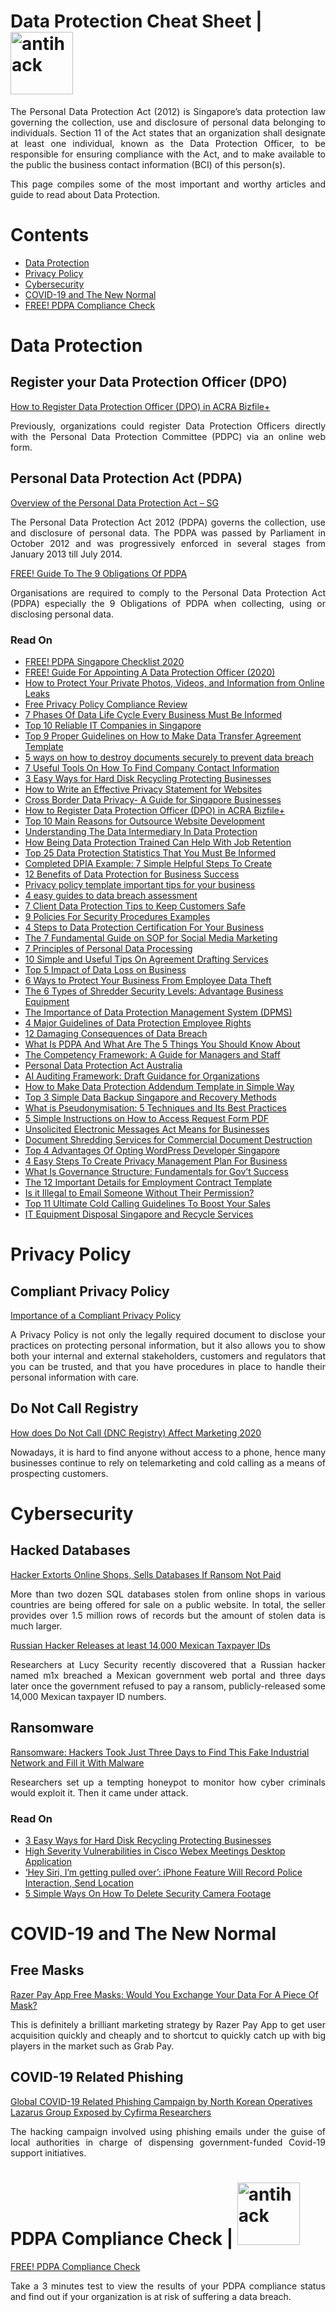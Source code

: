 # Data Protection Cheat Sheet | <img width="100" src="https://zetc0de.github.io/images/bugbounty/antihack/logo.png" alt="antihack">


<p align="justify">The Personal Data Protection Act (2012) is Singapore’s data protection law governing the collection, use and disclosure of personal data belonging to individuals.  Section 11 of the Act states that an organization shall designate at least one individual, known as the Data Protection Officer, to be responsible for ensuring compliance with the Act, and to make available to the public the business contact information (BCI) of this person(s).</p>

<p align="justify">This page compiles some of the most important and worthy articles and guide to read about Data Protection.</p>

# Contents
* [Data Protection](/README.md#data-protection)
* [Privacy Policy](/README.md#privacy-policy)
* [Cybersecurity](/README.md#cybersecurity)
* [COVID-19 and The New Normal](/README.md#covid-19-and-the-new-normal)
* [FREE! PDPA Compliance Check](/README.md#pdpa-compliance-check--)




# Data Protection

## Register your Data Protection Officer (DPO)
[How to Register Data Protection Officer (DPO) in ACRA Bizfile+](https://www.privacy.com.sg/resources/register-data-protection-officer-dpo/)<p align="justify">Previously, organizations could register Data Protection Officers directly with the Personal Data Protection Committee (PDPC) via an online web form.</p>

## Personal Data Protection Act (PDPA)
[Overview of the Personal Data Protection Act – SG](https://www.privacy.com.sg/resources/overview-of-the-personal-data-protection-act-singapore/)<p align="justify">The Personal Data Protection Act 2012 (PDPA) governs the collection, use and disclosure of personal data. The PDPA was passed by Parliament in October 2012 and was progressively enforced in several stages from January 2013 till July 2014.</p>

[FREE! Guide To The 9 Obligations Of PDPA](https://www.privacy.com.sg/resources/9-obligations-of-pdpa/)<p align="justify">Organisations are required to comply to the Personal Data Protection Act (PDPA) especially the 9 Obligations of PDPA when collecting, using or disclosing personal data.</p>

### Read On
* [FREE! PDPA Singapore Checklist 2020](https://www.privacy.com.sg/resources/pdpa-singapore-checklist/)
* [FREE! Guide For Appointing A Data Protection Officer (2020)](https://www.privacy.com.sg/resources/appointing-a-data-protection-officer/)
* [How to Protect Your Private Photos, Videos, and Information from Online Leaks](https://www.privacy.com.sg/cybersecurity/how-to-protect-your-private-photos-videos-and-information-from-online-leaks/)
* [Free Privacy Policy Compliance Review](https://www.privacy.com.sg/resources/free-privacy-policy-review/)
* [7 Phases Of Data Life Cycle Every Business Must Be Informed](https://www.privacy.com.sg/resources/7-phases-of-data-life-cycle-business/)
* [Top 10 Reliable IT Companies in Singapore](https://www.privacy.com.sg/resources/free-privacy-policy-review/)
* [Top 9 Proper Guidelines on How to Make Data Transfer Agreement Template](https://www.privacy.com.sg/resources/step-data-transfer-agreement-template/)
* [5 ways on how to destroy documents securely to prevent data breach](https://www.privacy.com.sg/resources/5-way-how-to-destroy-documents-proper/)
* [7 Useful Tools On How To Find Company Contact Information](https://www.privacy.com.sg/resources/how-to-find-company-contact-information/)
* [3 Easy Ways for Hard Disk Recycling Protecting Businesses](https://www.privacy.com.sg/resources/3-easy-steps-hard-disk-recycling/)
* [How to Write an Effective Privacy Statement for Websites](https://www.privacy.com.sg/resources/write-privacy-statement-for-website/)
* [Cross Border Data Privacy- A Guide for Singapore Businesses](https://www.privacy.com.sg/resources/cross-border-data-privacy-singapore/)
* [How to Register Data Protection Officer (DPO) in ACRA Bizfile+](https://www.privacy.com.sg/resources/register-data-protection-officer-dpo/)
* [Top 10 Main Reasons for Outsource Website Development](https://www.privacy.com.sg/resources/top-10-outsource-website-development/)
* [Understanding The Data Intermediary In Data Protection](https://www.privacy.com.sg/resources/understanding-the-data-intermediary/)
* [How Being Data Protection Trained Can Help With Job Retention](https://www.privacy.com.sg/resources/data-protection-trained-job-retention/)
* [Top 25 Data Protection Statistics That You Must Be Informed](https://www.privacy.com.sg/resources/25-vital-data-protection-statistics/)
* [Completed DPIA Example: 7 Simple Helpful Steps To Create](https://www.privacy.com.sg/resources/7-steps-to-completed-dpia-example/)
* [12 Benefits of Data Protection for Business Success](https://www.privacy.com.sg/resources/12-benefits-of-data-protection/)
* [Privacy policy template important tips for your business](https://www.privacy.com.sg/resources/privacy-policy-template-tips-business/)
* [4 easy guides to data breach assessment](https://www.privacy.com.sg/resources/4-easy-guides-data-breach-assessment/)
* [7 Client Data Protection Tips to Keep Customers Safe](https://www.privacy.com.sg/resources/7-client-data-protection-to-keep-safe/)
* [9 Policies For Security Procedures Examples](https://www.privacy.com.sg/resources/9-rules-security-procedures-examples/)
* [4 Steps to Data Protection Certification For Your Business](https://www.privacy.com.sg/resources/4-steps-data-protection-certification/)
* [The 7 Fundamental Guide on SOP for Social Media Marketing](https://www.privacy.com.sg/resources/sop-for-social-media-marketing/)
* [7 Principles of Personal Data Processing](https://www.privacy.com.sg/resources/principles-of-personal-data-processing/)
* [10 Simple and Useful Tips On Agreement Drafting Services](https://www.privacy.com.sg/resources/10-tip-on-agreement-drafting-services/)
* [Top 5 Impact of Data Loss on Business](https://www.privacy.com.sg/resources/top-5-impact-of-data-loss-on-business/)
* [6 Ways to Protect Your Business From Employee Data Theft](https://www.privacy.com.sg/resources/protect-business-employee-data-theft/)
* [The 6 Types of Shredder Security Levels: Advantage Business Equipment](https://www.privacy.com.sg/resources/6-shredder-security-levels-equipment/)
* [The Importance of Data Protection Management System (DPMS)](https://www.privacy.com.sg/resources/data-protection-management-system/)
* [4 Major Guidelines of Data Protection Employee Rights](https://www.privacy.com.sg/resources/4-tip-data-protection-employee-rights/)
* [12 Damaging Consequences of Data Breach](https://www.privacy.com.sg/resources/12-damage-consequences-of-data-breach/)
* [What Is PDPA And What Are The 5 Things You Should Know About](https://www.privacy.com.sg/resources/what-is-pdpa-and-what-you-should-know/)
* [The Competency Framework: A Guide for Managers and Staff](https://www.privacy.com.sg/resources/the-competency-framework-a-guide/)
* [Personal Data Protection Act Australia](https://www.privacy.com.sg/resources/personal-data-protection-act-australia/)
* [AI Auditing Framework: Draft Guidance for Organizations](https://www.privacy.com.sg/resources/ai-auditing-framework-guidance-to-org/)
* [How to Make Data Protection Addendum Template in Simple Way](https://www.privacy.com.sg/resources/data-protection-addendum-template/)
* [Top 3 Simple Data Backup Singapore and Recovery Methods](https://www.privacy.com.sg/resources/data-backup-singapore-recovery-method/)
* [What is Pseudonymisation: 5 Techniques and Its Best Practices](https://www.privacy.com.sg/resources/what-is-pseudonymisation/)
* [5 Simple Instructions on How to Access Request Form PDF](https://www.privacy.com.sg/resources/5-steps-to-access-request-form-pdf/)
* [Unsolicited Electronic Messages Act Means for Businesses](https://www.privacy.com.sg/resources/unsolicited-electronic-messages-act/)
* [Document Shredding Services for Commercial Document Destruction](https://www.privacy.com.sg/resources/document-shredding-services/)
* [Top 4 Advantages Of Opting WordPress Developer Singapore](https://www.privacy.com.sg/resources/top-4-wordpress-developer-singapore/)
* [4 Easy Steps To Create Privacy Management Plan For Business](https://www.privacy.com.sg/resources/privacy-management-plan-for-business/)
* [What Is Governance Structure: Fundamentals for Gov’t Success](https://www.privacy.com.sg/resources/what-is-governance-structure-success/)
* [The 12 Important Details for Employment Contract Template](https://www.privacy.com.sg/resources/12-employment-contract-template/)
* [Is it Illegal to Email Someone Without Their Permission?](https://www.privacy.com.sg/resources/email-someone-without-permission/)
* [Top 11 Ultimate Cold Calling Guidelines To Boost Your Sales](https://www.privacy.com.sg/resources/11-ultimate-cold-calling-guidelines/)
* [IT Equipment Disposal Singapore and Recycle Services](https://www.privacy.com.sg/resources/it-equipment-disposal-singapore/)







# Privacy Policy

## Compliant Privacy Policy
[Importance of a Compliant Privacy Policy](https://www.privacy.com.sg/resources/free-privacy-policy-review/)<p align="justify">A Privacy Policy is not only the legally required document to disclose your practices on protecting personal information, but it also allows you to show both your internal and external stakeholders, customers and regulators that you can be trusted, and that you have procedures in place to handle their personal information with care.</p>

## Do Not Call Registry
[How does Do Not Call (DNC Registry) Affect Marketing 2020](https://www.privacy.com.sg/resources/dnc-registry/)<p align="justify">Nowadays, it is hard to find anyone without access to a phone, hence many businesses continue to rely on telemarketing and cold calling as a means of prospecting customers.</p>

# Cybersecurity

## Hacked Databases
[Hacker Extorts Online Shops, Sells Databases If Ransom Not Paid](https://www.privacy.com.sg/cybersecurity/hacker-extorts-online-shops-sells-databases-if-ransom-not-paid/)<p align="justify">More than two dozen SQL databases stolen from online shops in various countries are being offered for sale on a public website. In total, the seller provides over 1.5 million rows of records but the amount of stolen data is much larger.</p>

[Russian Hacker Releases at least 14,000 Mexican Taxpayer IDs](https://www.privacy.com.sg/databreach/russian-hacker-releases-at-least-14000-mexican-taxpayer-ids/)<p align="justify">Researchers at Lucy Security recently discovered that a Russian hacker named m1x breached a Mexican government web portal and three days later once the government refused to pay a ransom, publicly-released some 14,000 Mexican taxpayer ID numbers.</p>


## Ransomware
[Ransomware: Hackers Took Just Three Days to Find This Fake Industrial Network and Fill it With Malware](https://www.privacy.com.sg/cybersecurity/ransomware-hackers-took-just-three-days-to-find-this-fake-industrial-network-and-fill-it-with-malware/)<p align="justify">Researchers set up a tempting honeypot to monitor how cyber criminals would exploit it. Then it came under attack.</p>

### Read On
* [3 Easy Ways for Hard Disk Recycling Protecting Businesses](https://www.privacy.com.sg/resources/3-easy-steps-hard-disk-recycling/)
* [High Severity Vulnerabilities in Cisco Webex Meetings Desktop Application](https://www.privacy.com.sg/softwareupdates/high-severity-vulnerabilities-in-cisco-webex-meetings-desktop-application/)
* [‘Hey Siri, I’m getting pulled over’: iPhone Feature Will Record Police Interaction, Send Location](https://www.privacy.com.sg/softwareupdates/hey-siri-im-getting-pulled-over-iphone-feature-will-record-police-interaction-send-location/)
* [5 Simple Ways On How To Delete Security Camera Footage](https://www.privacy.com.sg/resources/how-to-delete-security-camera-footage/)


# COVID-19 and The New Normal

## Free Masks
[Razer Pay App Free Masks: Would You Exchange Your Data For A Piece Of Mask?](https://www.privacy.com.sg/privacy/razer-pay-app/)<p align="justify">This is definitely a brilliant marketing strategy by Razer Pay App to get user acquisition quickly and cheaply and to shortcut to quickly catch up with big players in the market such as Grab Pay.</p>

## COVID-19 Related Phishing
[Global COVID-19 Related Phishing Campaign by North Korean Operatives Lazarus Group Exposed by Cyfirma Researchers](https://www.privacy.com.sg/covid/global-covid-19-related-phishing-campaign-by-north-korean-operatives-lazarus-group-exposed-by-cyfirma-researchers/)<p align="justify">The hacking campaign involved using phishing emails under the guise of local authorities in charge of dispensing government-funded Covid-19 support initiatives. </p>

# PDPA Compliance Check | <img width="100" src="https://zetc0de.github.io/images/bugbounty/antihack/logo.png" alt="antihack">
[FREE! PDPA Compliance Check](https://www.privacy.com.sg/resources/free-pdpa-compliance-checkup/)<p align="justify">Take a 3 minutes test to view the results of your PDPA compliance status and find out if your organization is at risk of suffering a data breach.</p>


